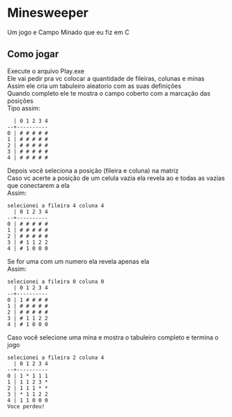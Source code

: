 # Minesweeper
Um jogo e Campo Minado que eu fiz em C

## Como jogar
Execute o arquivo Play.exe\
Ele vai pedir pra vc colocar a quantidade de fileiras, colunas e minas\
Assim ele cria um tabuleiro aleatorio com as suas definições\
Quando completo ele te mostra o campo coberto com a marcação das posições\
Tipo assim:
```
  | 0 1 2 3 4
--+----------
0 | # # # # #
1 | # # # # #
2 | # # # # #
3 | # # # # #
4 | # # # # #
```
Depois você seleciona a posição (fileira e coluna) na matriz\
Caso vc acerte a posição de um celula vazia ela revela ao e todas as vazias que conectarem a ela\
Assim:
```
selecionei a fileira 4 coluna 4
  | 0 1 2 3 4
--+----------
0 | # # # # #
1 | # # # # #
2 | # # # # #
3 | # 1 1 2 2
4 | # 1 0 0 0
```
Se for uma com um numero ela revela apenas ela\
Assim:
```
selecionei a fileira 0 coluna 0
  | 0 1 2 3 4
--+----------
0 | 1 # # # #
1 | # # # # #
2 | # # # # #
3 | # 1 1 2 2
4 | # 1 0 0 0
```
Caso você selecione uma mina e mostra o tabuleiro completo e termina o jogo
```
selecionei a fileira 2 coluna 4
  | 0 1 2 3 4
--+----------
0 | 1 * 1 1 1
1 | 1 1 2 3 *
2 | 1 1 1 * *
3 | * 1 1 2 2
4 | 1 1 0 0 0
Voce perdeu!
```

